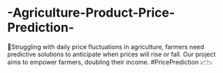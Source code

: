# -Agriculture-Product-Price-Prediction-
🌾Struggling with daily price fluctuations in agriculture, farmers need predictive solutions to anticipate when prices will rise or fall. Our project aims to empower farmers, doubling their income. #PricePrediction 📈📉
